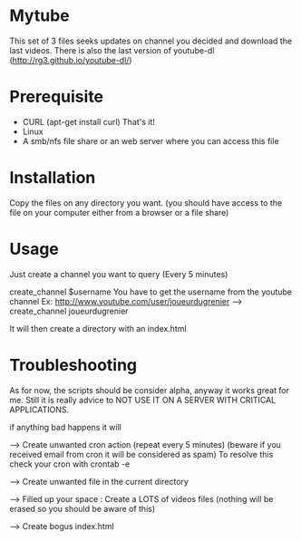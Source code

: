 Mytube
======

This set of 3 files seeks updates on channel you decided and download the last videos.
There is also the last version of youtube-dl (http://rg3.github.io/youtube-dl/)

Prerequisite
====
* CURL
(apt-get install curl)
That's it!
* Linux
* A smb/nfs file share or an web server where you can access this file

Installation
====
Copy the files on any directory you want.
(you should have access to the file on your computer either from a browser or a file share)

Usage
====
Just create a channel you want to query (Every 5 minutes)

create_channel $username
You have to get the username from the youtube channel
Ex: http://www.youtube.com/user/joueurdugrenier
    --> create_channel joueurdugrenier

It will then create a directory with an index.html

Troubleshooting
====
As for now, the scripts should be consider alpha, anyway it works great for me.
Still it is really advice to NOT USE IT ON A SERVER WITH CRITICAL APPLICATIONS.

if anything bad happens it will

--> Create unwanted cron action (repeat every 5 minutes) (beware if you received email from cron it will be
considered as spam)
To resolve this check your cron with crontab -e

--> Create unwanted file in the current directory

--> Filled up your space : Create a LOTS of videos files (nothing will be erased so you should be aware of this)

--> Create bogus index.html






